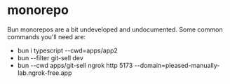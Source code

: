 # monorepo

Bun monorepos are a bit undeveloped and undocumented. Some common commands you'll need are:
* bun i typescript --cwd=apps/app2
* bun --filter git-sell dev
* bun --cwd apps/git-sell ngrok http 5173 --domain=pleased-manually-lab.ngrok-free.app

